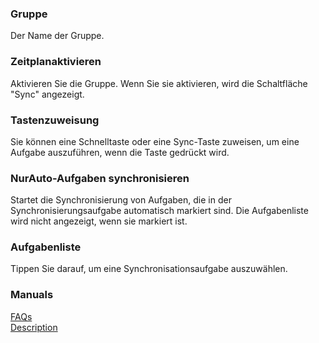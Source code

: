 ### Gruppe<br>
Der Name der Gruppe.<br>

### Zeitplanaktivieren<br>

Aktivieren Sie die Gruppe. Wenn Sie sie aktivieren, wird die Schaltfläche "Sync" angezeigt.<br>

### Tastenzuweisung<br>
Sie können eine Schnelltaste oder eine Sync-Taste zuweisen, um eine Aufgabe auszuführen, wenn die Taste gedrückt wird.<br>

### NurAuto-Aufgaben synchronisieren<br>
Startet die Synchronisierung von Aufgaben, die in der Synchronisierungsaufgabe automatisch markiert sind. Die Aufgabenliste wird nicht angezeigt, wenn sie markiert ist.<br>

### Aufgabenliste<br>
Tippen Sie darauf, um eine Synchronisationsaufgabe auszuwählen.<br>

### Manuals<br>
[FAQs](https://sentaroh.github.io/Documents/SMBSync3/SMBSync3_FAQ_EN.htm)<br>
[Description](https://sentaroh.github.io/Documents/SMBSync3/SMBSync3_Desc_EN.htm)<br>
